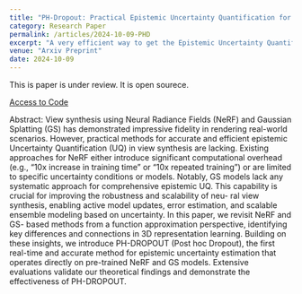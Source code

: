 ```yaml
---
title: "PH-Dropout: Practical Epistemic Uncertainty Quantification for View Synthesis"
category: Research Paper
permalink: /articles/2024-10-09-PHD
excerpt: "A very efficient way to get the Epistemic Uncertainty Quantification of both NeRF and Gaussian splats. (Open source project with Paper under review)"
venue: "Arxiv Preprint"
date: 2024-10-09
---
```


This is paper is under review. It is open sourece.

[Access to Code](https://github.com/thanostriantafyllou3/ph-dropout)

Abstract: View synthesis using Neural Radiance Fields (NeRF) and Gaussian Splatting (GS) has demonstrated impressive fidelity in rendering real-world scenarios. However, practical methods for accurate and efficient epistemic Uncertainty Quantification (UQ) in view synthesis are lacking. Existing approaches for NeRF either introduce significant computational overhead (e.g., “10x increase in training time” or “10x repeated training”) or are limited to specific uncertainty conditions or models. Notably, GS models lack any systematic approach for comprehensive epistemic UQ. This capability is crucial for improving the robustness and scalability of neu- ral view synthesis, enabling active model updates, error estimation, and scalable ensemble modeling based on uncertainty. In this paper, we revisit NeRF and GS- based methods from a function approximation perspective, identifying key differences and connections in 3D representation learning. Building on these insights, we introduce PH-DROPOUT (Post hoc Dropout), the first real-time and accurate method for epistemic uncertainty estimation that operates directly on pre-trained NeRF and GS models. Extensive evaluations validate our theoretical findings and demonstrate the effectiveness of PH-DROPOUT.
